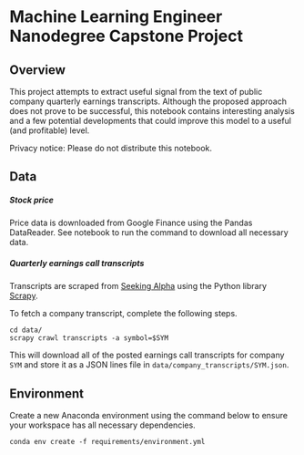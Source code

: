 # Machine Learning Engineer Nanodegree Capstone Project

## Overview
This project attempts to extract useful signal from the text of public company quarterly earnings transcripts. Although the proposed approach does not prove to be successful, this notebook contains interesting analysis and a few potential developments that could improve this model to a useful (and profitable) level. 

Privacy notice: Please do not distribute this notebook.

## Data
##### Stock price
Price data is downloaded from Google Finance using the Pandas DataReader. See notebook to run the command to download all necessary data.

##### Quarterly earnings call transcripts
Transcripts are scraped from [Seeking Alpha](https://seekingalpha.com/) using the Python library [Scrapy](https://docs.scrapy.org/en/latest/).

To fetch a company transcript, complete the following steps.

```
cd data/
scrapy crawl transcripts -a symbol=$SYM
```

This will download all of the posted earnings call transcripts for company `SYM` and store it as a JSON lines file in `data/company_transcripts/SYM.json`.

## Environment
Create a new Anaconda environment using the command below to ensure your workspace has all necessary dependencies.

```
conda env create -f requirements/environment.yml
```

